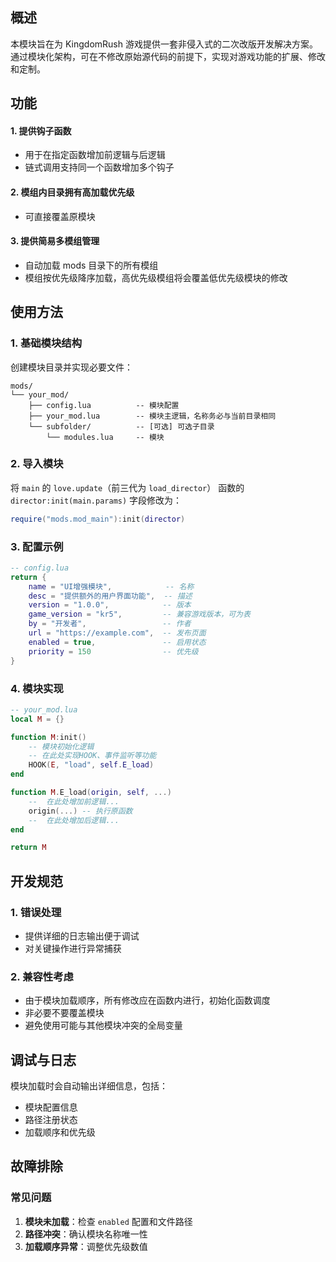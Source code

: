 ## 概述

本模块旨在为 KingdomRush 游戏提供一套非侵入式的二次改版开发解决方案。通过模块化架构，可在不修改原始源代码的前提下，实现对游戏功能的扩展、修改和定制。

## 功能
#### 1. 提供钩子函数
- 用于在指定函数增加前逻辑与后逻辑
- 链式调用支持同一个函数增加多个钩子

#### 2. 模组内目录拥有高加载优先级
- 可直接覆盖原模块

#### 3. 提供简易多模组管理
- 自动加载 mods 目录下的所有模组
- 模组按优先级降序加载，高优先级模组将会覆盖低优先级模块的修改

## 使用方法

### 1. 基础模块结构
创建模块目录并实现必要文件：

```
mods/
└── your_mod/
    ├── config.lua          -- 模块配置
    ├── your_mod.lua        -- 模块主逻辑，名称务必与当前目录相同
    └── subfolder/          -- [可选] 可选子目录
        └── modules.lua     -- 模块
```

### 2. 导入模块
将 `main` 的 `love.update`（前三代为 `load_director`） 函数的 `director:init(main.params)` 字段修改为：
```lua
require("mods.mod_main"):init(director)
```

### 3. 配置示例
```lua
-- config.lua
return {
    name = "UI增强模块",            -- 名称
    desc = "提供额外的用户界面功能",  -- 描述
    version = "1.0.0",            -- 版本
    game_version = "kr5",         -- 兼容游戏版本，可为表
    by = "开发者",                 -- 作者
    url = "https://example.com",  -- 发布页面
    enabled = true,               -- 启用状态
    priority = 150                -- 优先级
}
```

### 4. 模块实现
```lua
-- your_mod.lua
local M = {}

function M:init()
    -- 模块初始化逻辑
    -- 在此处实现HOOK、事件监听等功能
    HOOK(E, "load", self.E_load)
end

function M.E_load(origin, self, ...)
	--	在此处增加前逻辑...
	origin(...)	-- 执行原函数
	--	在此处增加后逻辑...
end

return M
```

## 开发规范

### 1. 错误处理
- 提供详细的日志输出便于调试
- 对关键操作进行异常捕获

### 2. 兼容性考虑
- 由于模块加载顺序，所有修改应在函数内进行，初始化函数调度
- 非必要不要覆盖模块
- 避免使用可能与其他模块冲突的全局变量

## 调试与日志
模块加载时会自动输出详细信息，包括：
- 模块配置信息
- 路径注册状态
- 加载顺序和优先级

## 故障排除

### 常见问题
1. **模块未加载**：检查 `enabled` 配置和文件路径
2. **路径冲突**：确认模块名称唯一性
3. **加载顺序异常**：调整优先级数值

